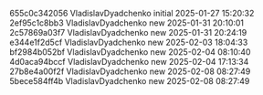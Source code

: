 655c0c342056 VladislavDyadchenko initial 2025-01-27 15:20:32
2ef95c1c8bb3 VladislavDyadchenko new 2025-01-31 20:10:01
2c57869a03f7 VladislavDyadchenko new 2025-01-31 20:24:19
e344e1f2d5cf VladislavDyadchenko new 2025-02-03 18:04:33
bf2984b052bf VladislavDyadchenko new 2025-02-04 08:10:40
4d0aca94bccf VladislavDyadchenko new 2025-02-04 17:13:34
27b8e4a00f2f VladislavDyadchenko new 2025-02-08 08:27:49
5bece584ff4b VladislavDyadchenko new 2025-02-08 08:27:49